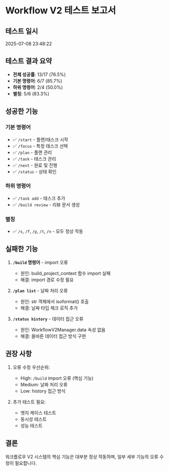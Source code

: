# Workflow V2 테스트 보고서

## 테스트 일시
2025-07-08 23:48:22

## 테스트 결과 요약
- **전체 성공률**: 13/17 (76.5%)
- **기본 명령어**: 6/7 (85.7%) 
- **하위 명령어**: 2/4 (50.0%)
- **별칭**: 5/6 (83.3%)

## 성공한 기능
### 기본 명령어
- ✅ `/start` - 플랜/태스크 시작
- ✅ `/focus` - 특정 태스크 선택
- ✅ `/plan` - 플랜 관리
- ✅ `/task` - 태스크 관리
- ✅ `/next` - 완료 및 진행
- ✅ `/status` - 상태 확인

### 하위 명령어
- ✅ `/task add` - 태스크 추가
- ✅ `/build review` - 리뷰 문서 생성

### 별칭
- ✅ `/s`, `/f`, `/p`, `/t`, `/n` - 모두 정상 작동

## 실패한 기능
1. **`/build` 명령어** - import 오류
   - 원인: build_project_context 함수 import 실패
   - 해결: import 경로 수정 필요

2. **`/plan list`** - 날짜 처리 오류
   - 원인: str 객체에서 isoformat() 호출
   - 해결: 날짜 타입 체크 로직 추가

3. **`/status history`** - 데이터 접근 오류
   - 원인: WorkflowV2Manager.data 속성 없음
   - 해결: 올바른 데이터 접근 방식 구현

## 권장 사항
1. 오류 수정 우선순위:
   - High: `/build` import 오류 (핵심 기능)
   - Medium: 날짜 처리 오류
   - Low: history 접근 방식

2. 추가 테스트 필요:
   - 엣지 케이스 테스트
   - 동시성 테스트
   - 성능 테스트

## 결론
워크플로우 V2 시스템의 핵심 기능은 대부분 정상 작동하며,
일부 세부 기능의 오류 수정이 필요합니다.
